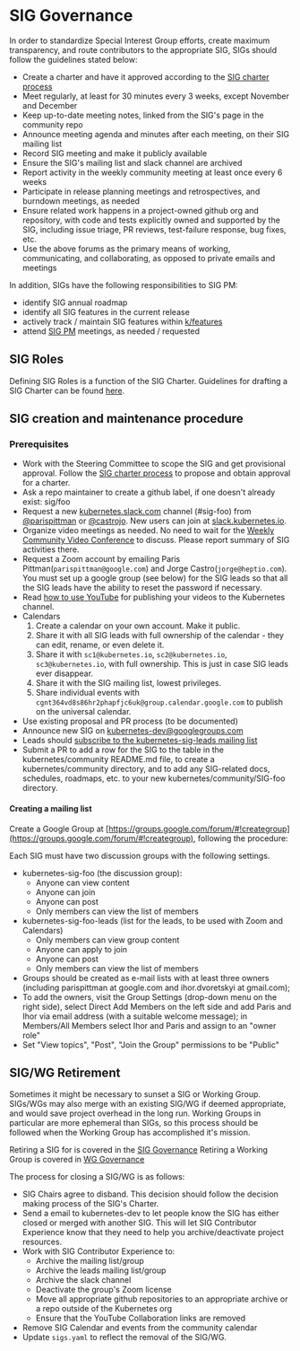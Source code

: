 # SIG Governance

In order to standardize Special Interest Group efforts, create maximum transparency, and route contributors to the appropriate SIG, SIGs should follow the guidelines stated below:

* Create a charter and have it approved according to the [SIG charter process]
* Meet regularly, at least for 30 minutes every 3 weeks, except November and December
* Keep up-to-date meeting notes, linked from the SIG's page in the community repo
* Announce meeting agenda and minutes after each meeting, on their SIG mailing list
* Record SIG meeting and make it publicly available
* Ensure the SIG's mailing list and slack channel are archived
* Report activity in the weekly community meeting at least once every 6 weeks
* Participate in release planning meetings and retrospectives, and burndown meetings, as needed
* Ensure related work happens in a project-owned github org and repository, with code and tests explicitly owned and supported by the SIG, including issue triage, PR reviews, test-failure response, bug fixes, etc.
* Use the above forums as the primary means of working, communicating, and collaborating, as opposed to private emails and meetings

In addition, SIGs have the following responsibilities to SIG PM:
* identify SIG annual roadmap
* identify all SIG features in the current release
* actively track / maintain SIG features within [k/features](https://github.com/kubernetes/features)
* attend [SIG PM](/sig-pm/README.md) meetings, as needed / requested

[SIG charter process]: /committee-steering/governance/README.md

## SIG Roles

Defining SIG Roles is a function of the SIG Charter.
Guidelines for drafting a SIG Charter can be found [here](/committee-steering/governance/README.md).

## SIG creation and maintenance procedure

### Prerequisites

* Work with the Steering Committee to scope the SIG and get provisional approval.
  Follow the [SIG charter process] to propose and obtain approval for a charter.
* Ask a repo maintainer to create a github label, if one doesn't already exist: sig/foo
* Request a new [kubernetes.slack.com](http://kubernetes.slack.com) channel (#sig-foo) from [@parispittman](https://github.com/parispittman) or [@castrojo](https://github.com/castrojo).  New users can join at [slack.kubernetes.io](http://slack.kubernetes.io).
* Organize video meetings as needed. No need to wait for the [Weekly Community Video Conference](community/README.md) to discuss. Please report summary of SIG activities there.
 * Request a Zoom account by emailing Paris Pittman(`parispittman@google.com`) and Jorge Castro(`jorge@heptio.com`). You must set up a google group (see below) for the SIG leads so that all the SIG leads have the ability to reset the password if necessary.
 * Read [how to use YouTube](/communication/K8sYoutubeCollaboration.md) for publishing your videos to the Kubernetes channel.
 * Calendars
   1. Create a calendar on your own account. Make it public.
   2. Share it with all SIG leads with full ownership of the calendar - they can edit, rename, or even delete it.
   3. Share it with `sc1@kubernetes.io`, `sc2@kubernetes.io`, `sc3@kubernetes.io`, with full ownership. This is just in case SIG leads ever disappear.
   4. Share it with the SIG mailing list, lowest privileges.
   5. Share individual events with `cgnt364vd8s86hr2phapfjc6uk@group.calendar.google.com` to publish on the universal calendar.
* Use existing proposal and PR process (to be documented)
* Announce new SIG on kubernetes-dev@googlegroups.com
* Leads should [subscribe to the kubernetes-sig-leads mailing list](https://groups.google.com/forum/#!forum/kubernetes-sig-leads)
* Submit a PR to add a row for the SIG to the table in the kubernetes/community README.md file, to create a kubernetes/community directory, and to add any SIG-related docs, schedules, roadmaps, etc. to your new kubernetes/community/SIG-foo directory.

#### Creating a mailing list

Create a Google Group at [https://groups.google.com/forum/#!creategroup](https://groups.google.com/forum/#!creategroup), following the procedure:

Each SIG must have two discussion groups with the following settings.

- kubernetes-sig-foo (the discussion group):
  - Anyone can view content
  - Anyone can join
  - Anyone can post
  - Only members can view the list of members
- kubernetes-sig-foo-leads (list for the leads, to be used with Zoom and Calendars)
  - Only members can view group content
  - Anyone can apply to join
  - Anyone can post
  - Only members can view the list of members
- Groups should be created as e-mail lists with at least three owners (including parispittman at google.com and ihor.dvoretskyi at gmail.com);
- To add the owners, visit the Group Settings (drop-down menu on the right side), select Direct Add Members on the left side and add Paris and Ihor via email address (with a suitable welcome message); in Members/All Members select Ihor and Paris and assign to an "owner role"
- Set "View topics", "Post", "Join the Group" permissions to be "Public"

## SIG/WG Retirement

Sometimes it might be necessary to sunset a SIG or Working Group.
SIGs/WGs may also merge with an existing SIG/WG if deemed appropriate, and would save project overhead in the long run.
Working Groups in particular are more ephemeral than SIGs, so this process should be followed when the Working Group has accomplished it's mission.

Retiring a SIG for is covered in the [SIG Governance](https://github.com/kubernetes/community/blob/master/committee-steering/governance/sig-governance.md)
Retiring a Working Group is covered in [WG Governance](https://github.com/kubernetes/community/blob/master/committee-steering/governance/wg-governance.md)

The process for closing a SIG/WG is as follows:

- SIG Chairs agree to disband. This decision should follow the decision making process of the SIG's Charter.
- Send a email to kubernetes-dev to let people know the SIG has either closed or merged with another SIG. This will let SIG Contributor Experience know that they need to help you archive/deactivate project resources.
- Work with SIG Contributor Experience to:
  - Archive the mailing list/group
  - Archive the leads mailing list/group
  - Archive the slack channel
  - Deactivate the group's Zoom license
  - Move all appropriate github repositories to an appropriate archive or a repo outside of the Kubernetes org
  - Ensure that the YouTube Collaboration links are removed
- Remove SIG Calendar and events from the community calendar
- Update `sigs.yaml` to reflect the removal of the SIG/WG.
